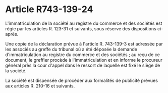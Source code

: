 # Article R743-139-24

L'immatriculation de la société au registre du commerce et des sociétés est régie par les articles R. 123-31 et suivants, sous réserve des dispositions ci-après.

Une copie de la déclaration prévue à l'article R. 743-139-3 est adressée par les associés au greffe du tribunal où a été déposée la demande d'immatriculation au registre du commerce et des sociétés ; au reçu de ce document, le greffier procède à l'immatriculation et en informe le procureur général près la cour d'appel dans le ressort de laquelle est fixé le siège de la société.

La société est dispensée de procéder aux formalités de publicité prévues aux articles R. 210-16 et suivants.
